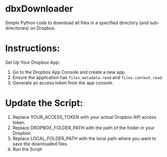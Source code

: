 # dbxDownloader
Simple Python code to download all files in a specified directory (and sub-directories) on Dropbox.

# Instructions:
Set Up Your Dropbox App:

1. Go to the Dropbox App Console and create a new app.
2. Ensure the application has `files.metadata.read` and `files.content.read`
3. Generate an access token from the app console.

# Update the Script:

1. Replace YOUR_ACCESS_TOKEN with your actual Dropbox API access token.
2. Replace DROPBOX_FOLDER_PATH with the path of the folder in your Dropbox.
3. Replace LOCAL_FOLDER_PATH with the local path where you want to save the downloaded files.
4. Run the Script
